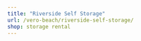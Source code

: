 ```yaml
---
title: "Riverside Self Storage"
url: /vero-beach/riverside-self-storage/
shop: storage rental
---
```

